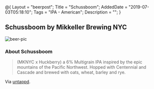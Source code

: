 @{
 Layout = "beerpost";
 Title = "Schussboom";
 AddedDate = "2019-07-03T05:18:10";
 Tags = "IPA - American";
 Description = "";
 }
 

## Schussboom by Mikkeller Brewing NYC

![beer-pic]

### About Schussboom

> (MKNYC x Huckberry) a 6% Multigrain IPA inspired by the epic mountains of the Pacific Northwest. Hopped with Centennial and Cascade and brewed with oats, wheat, barley and rye. ⠀

Via [untappd][untappd-url].

[untappd-url]: <https://untappd.com//b/mikkeller-brewing-nyc-schussboom/2986409>
[beer-pic]: https://jasonpowley.com/assets/img/2019-07-03-schussboom.jpeg "Schussboom by Mikkeller Brewing NYC"
